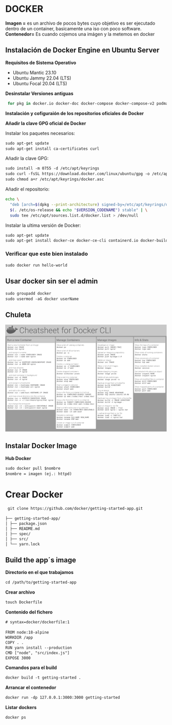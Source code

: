 # DOCKER

**Imagen =** es un archivo de pocos bytes cuyo objetivo es ser ejecutado dentro de un container, basicamente una iso con poco software.
**Contenedor=** Es cuando cojemos una imágen y la metemos en docker

## Instalación de Docker Engine en Ubuntu Server

**Requisitos de Sistema Operativo**

- Ubuntu Mantic 23.10
- Ubuntu Jammy 22.04 (LTS)
- Ubuntu Focal 20.04 (LTS)

**Desinstalar Versiones antiguas**

```bash
 for pkg in docker.io docker-doc docker-compose docker-compose-v2 podman-docker containerd runc; do sudo apt-get remove $pkg; done
```

**Instalación y cofiguraión de los repositorios oficiales de Docker**

**Añadir la clave GPG oficial de Docker**

Instalar los paquetes necesarios:

```apache
sudo apt-get update
sudo apt-get install ca-certificates curl
```

Añadir la clave GPG:

```apache
sudo install -m 0755 -d /etc/apt/keyrings
sudo curl -fsSL https://download.docker.com/linux/ubuntu/gpg -o /etc/apt/keyrings/docker.asc
sudo chmod a+r /etc/apt/keyrings/docker.asc
```

Añadir el repositorio:

```bash
echo \
  "deb [arch=$(dpkg --print-architecture) signed-by=/etc/apt/keyrings/docker.asc] https://download.docker.com/linux/ubuntu \
  $(. /etc/os-release && echo "$VERSION_CODENAME") stable" | \
  sudo tee /etc/apt/sources.list.d/docker.list > /dev/null
```

Instalar la ultima versión de Docker:

```apache
sudo apt-get update
sudo apt-get install docker-ce docker-ce-cli containerd.io docker-buildx-plugin docker-compose-plugin
```

### Verificar que este bien instalado

```apache
sudo docker run hello-world
```

## Usar docker sin ser el admin

```apache
sudo groupadd docker
sudo usermod -aG docker userName
```

## Chuleta

<img src="./img/cheatDocker.png">

## Instalar Docker Image

**Hub Docker**

```apache
sudo docker pull $nombre
$nombre = imagen (ej.: httpd)
```

# Crear Docker

```apache
 git clone https://github.com/docker/getting-started-app.git
```

```
├── getting-started-app/
│ ├── package.json
│ ├── README.md
│ ├── spec/
│ ├── src/
│ └── yarn.lock
```

## Build the app´s image

**Directorio en el que trabajamos**

```apache
cd /path/to/getting-started-app
```

**Crear archivo**

```apache
touch Dockerfile
```

**Contenido del fichero**

```docker
# syntax=docker/dockerfile:1

FROM node:18-alpine
WORKDIR /app
COPY . .
RUN yarn install --production
CMD ["node", "src/index.js"]
EXPOSE 3000
```

**Comandos para el build**

```apache
docker build -t getting-started .
```

**Arrancar el contenedor**

```apache
docker run -dp 127.0.0.1:3000:3000 getting-started
```

**Listar dockers**

```apache
docker ps
```
